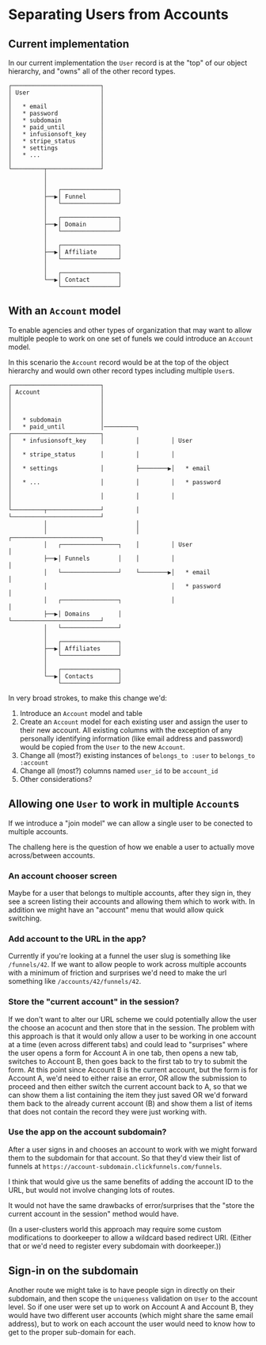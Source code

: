 # Separating Users from Accounts

## Current implementation

In our current implementation the `User` record is at the "top" of our
object hierarchy, and "owns" all of the other record types.

```
┌─────────────────────────┐
│ User                    │
│                         │
│   * email               │
│   * password            │
│   * subdomain           │
│   * paid_until          │
│   * infusionsoft_key    │
│   * stripe_status       │
│   * settings            │
│   * ...                 │
│                         │
└─────────┬───────────────┘
          │
          │
          │   ┌────────────────┐
          ├──▶│ Funnel         │
          │   └────────────────┘
          │
          │   ┌────────────────┐
          ├──▶│ Domain         │
          │   └────────────────┘
          │
          │   ┌────────────────┐
          ├──▶│ Affiliate      │
          │   └────────────────┘
          │
          │   ┌────────────────┐
          └──▶│ Contact        │
              └────────────────┘
```

## With an `Account` model

To enable agencies and other types of organization that may want to
allow multiple people to work on one set of funels we could introduce an
`Account` model.

In this scenario the `Account` record would be at the top of the object
hierarchy and would own other record types including multiple `User`s.

```
┌─────────────────────────┐
│ Account                 │
│                         │
│                         │
│                         │
│   * subdomain           │
│   * paid_until          │─────────┐         ┌─────────────────────────┐
│   * infusionsoft_key    │         │         │ User                    │
│   * stripe_status       │         │         │                         │
│   * settings            │         ├────────▶│   * email               │
│   * ...                 │         │         │   * password            │
│                         │         │         │                         │
└─────────┬───────────────┘         │         └─────────────────────────┘
          │                         │
          │                         │         ┌─────────────────────────┐
          │   ┌────────────────┐    │         │ User                    │
          ├──▶│ Funnels        │    │         │                         │
          │   └────────────────┘    └────────▶│   * email               │
          │                                   │   * password            │
          │   ┌────────────────┐              │                         │
          ├──▶│ Domains        │              └─────────────────────────┘
          │   └────────────────┘
          │
          │   ┌────────────────┐
          ├──▶│ Affiliates     │
          │   └────────────────┘
          │
          │   ┌────────────────┐
          └──▶│ Contacts       │
              └────────────────┘
```

In very broad strokes, to make this change we'd:

1) Introduce an `Account` model and table
2) Create an `Account` model for each existing user and assign the user
   to their new account. All existing columns with the exception of any
   personally identifying information (like email address and password)
   would be copied from the `User` to the new `Account`.
3) Change all (most?) existing instances of `belongs_to :user` to
   `belongs_to :account`
4) Change all (most?) columns named `user_id` to be `account_id`
5) Other considerations?


## Allowing one `User` to work in multiple `Account`s

If we introduce a "join model" we can allow a single user to be conected
to multiple accounts.

The challeng here is the question of how we enable a user to actually
move across/between accounts.

### An account chooser screen

Maybe for a user that belongs to multiple accounts, after they sign in,
they see a screen listing their accounts and allowing them which to work
with. In addition we might have an "account" menu that would allow quick
switching.

### Add account to the URL in the app?

Currently if you're looking at a funnel the user slug is something like
`/funnels/42`. If we want to allow people to work across multiple
accounts with a minimum of friction and surprises we'd need to make the
url something like `/accounts/42/funnels/42`.

### Store the "current account" in the session?

If we don't want to alter our URL scheme we could potentially allow the
user the choose an acocunt and then store that in the session. The
problem with this approach is that it would only allow a user to be
working in one account at a time (even across different tabs) and could
lead to "surprises" where the user opens a form for Account A in one
tab, then opens a new tab, switches to Account B, then goes back to the
first tab to try to submit the form. At this point since Account B is
the current account, but the form is for Account A, we'd need to either
raise an error, OR allow the submission to proceed and then either
switch the current account back to A, so that we can show them a list
containing the item they just saved OR we'd forward them back to the
already current account (B) and show them a list of items that does not
contain the record they were just working with.

### Use the app on the account subdomain?

After a user signs in and chooses an account to work with we might
forward them to the subdomain for that account. So that they'd view
their list of funnels at
`https://account-subdomain.clickfunnels.com/funnels`.

I think that would give us the same benefits of adding the account ID to
the URL, but would not involve changing lots of routes.

It would not have the same drawbacks of error/surprises that the "store
the current account in the session" method would have.

(In a user-clusters world this approach may require some custom modifications
to doorkeeper to allow a wildcard based redirect URI. (Either that or we'd
need to register every subdomain with doorkeeper.))

## Sign-in on the subdomain

Another route we might take is to have people sign in directly on their
subdomain, and then scope the `uniqueness` validation on `User` to the
account level. So if one user were set up to work on Account A and
Account B, they would have two different user accounts (which might
share the same email address), but to work on each account the user
would need to know how to get to the proper sub-domain for each.
